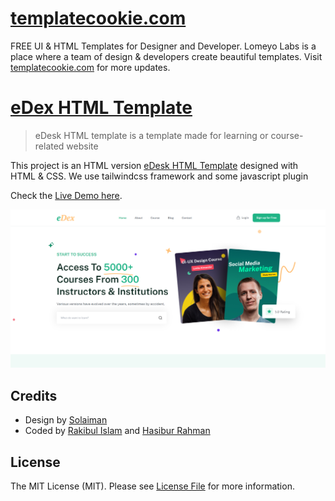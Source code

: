 # [templatecookie.com](https://templatecookie.com)
FREE UI & HTML Templates for Designer and Developer. Lomeyo Labs is a place where a team of design & developers create beautiful templates. Visit [templatecookie.com](https://templatecookie.com) for more updates.

# [eDex HTML Template](https://edesk-elearning-tailwind.netlify.app/)

> eDesk HTML template is a template made for learning or course-related website

This project is an HTML version [eDesk HTML Template](https://edesk-elearning-tailwind.netlify.app/) designed with HTML & CSS. We use tailwindcss framework and some javascript plugin

Check the [Live Demo here](https://edesk-elearning-tailwind.netlify.app/).

![](screenshot.png)

## Credits
- Design by [Solaiman](https://www.linkedin.com/in/)
- Coded by [Rakibul Islam](https://github.com/Rakib0101) and [Hasibur Rahman](https://github.com/emon21)

## License
The MIT License (MIT). Please see [License File](LICENSE.md) for more information.
